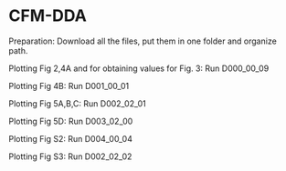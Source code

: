 # CFM-DDA

Preparation:
Download all the files, put them in one folder and organize path.

Plotting Fig 2,4A and for obtaining values for Fig. 3:
Run D000_00_09

Plotting Fig 4B:
Run D001_00_01

Plotting Fig 5A,B,C:
Run D002_02_01

Plotting Fig 5D:
Run D003_02_00

Plotting Fig S2:
Run D004_00_04

Plotting Fig S3:
Run D002_02_02
